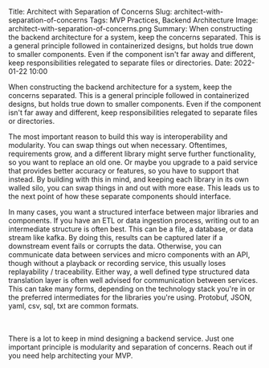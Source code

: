 Title: Architect with Separation of Concerns
Slug: architect-with-separation-of-concerns
Tags: MVP Practices, Backend Architecture
Image: architect-with-separation-of-concerns.png
Summary: When constructing the backend architecture for a system, keep the concerns separated. This is a general principle followed in containerized designs, but holds true down to smaller components. Even if the component isn't far away and different, keep responsibilities relegated to separate files or directories.
Date: 2022-01-22 10:00

When constructing the backend architecture for a system, keep the concerns separated. This is a general principle followed in containerized designs, but holds true down to smaller components. Even if the component isn't far away and different, keep responsibilities relegated to separate files or directories.

The most important reason to build this way is interoperability and modularity. You can swap things out when necessary. Oftentimes, requirements grow, and a different library might serve further functionality, so you want to replace an old one. Or maybe you upgrade to a paid service that provides better accuracy or features, so you have to support that instead. By building with this in mind, and keeping each library in its own walled silo, you can swap things in and out with more ease. This leads us to the next point of how these separate components should interface.

In many cases, you want a structured interface between major libraries and components. If you have an ETL or data ingestion process, writing out to an intermediate structure is often best. This can be a file, a database, or data stream like kafka. By doing this, results can be captured later if a downstream event fails or corrupts the data. Otherwise, you can communicate data between services and micro components with an API, though without a playback or recording service, this usually loses replayability / traceability. Either way, a well defined type structured data translation layer is often well advised for communication between services. This can take many forms, depending on the technology stack you're in or the preferred intermediates for the libraries you're using. Protobuf, JSON, yaml, csv, sql, txt are common formats.

<br><br>
There is a lot to keep in mind designing a backend service. Just one important principle is modularity and separation of concerns. Reach out if you need help architecting your MVP.